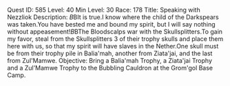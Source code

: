 Quest ID: 585
Level: 40
Min Level: 30
Race: 178
Title: Speaking with Nezzliok
Description: <The head of Nezzliok speaks.>$B$BIt is true.I know where the child of the Darkspears was taken.You have bested me and bound my spirit, but I will say nothing without appeasement!$B$BThe Bloodscalps war with the Skullsplitters.To gain my favor, steal from the Skullsplitters 3 of their trophy skulls and place them here with us, so that my spirit will have slaves in the Nether.One skull must be from their trophy pile in Balia'mah, another from Ziata'jai, and the last from Zul'Mamwe.
Objective: Bring a Balia'mah Trophy, a Ziata'jai Trophy and a Zul'Mamwe Trophy to the Bubbling Cauldron at the Grom'gol Base Camp.
